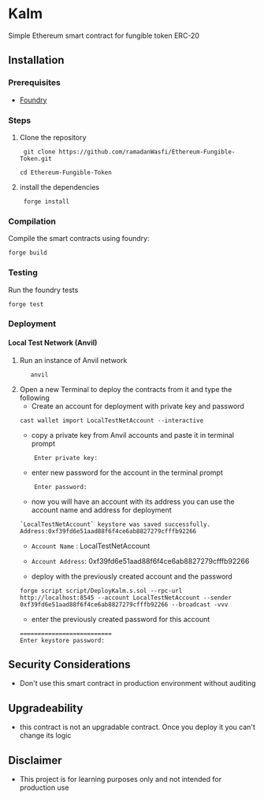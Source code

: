 # Kalm
Simple Ethereum smart contract for fungible token ERC-20 


## Installation

### Prerequisites
   - [Foundry](https://book.getfoundry.sh/getting-started/installation.html)

### Steps
1. Clone the repository 
   ```shell
    git clone https://github.com/ramadanWasfi/Ethereum-Fungible-Token.git
   ``` 
   ``` shell
   cd Ethereum-Fungible-Token
   ```

2. install the dependencies 
   ```shell
    forge install
   ``` 

### Compilation
Compile the smart contracts using foundry:
```shell
forge build
``` 

### Testing
Run the foundry tests
```shell
forge test
```

### Deployment
#### Local Test Network (Anvil)
1. Run an instance of Anvil network
   ```shell
      anvil
    ```
2. Open a new Terminal to deploy the contracts from it and type the following 
   - Create an account for deployment with private key and password
   ```shell
   cast wallet import LocalTestNetAccount --interactive
   ```
   - copy a private key from Anvil accounts and paste it in terminal prompt
   ``` shel
       Enter private key:
   ```
   - enter new password for the account in the terminal prompt
   ``` shel
       Enter password:
   ```
   - now you will have an account with its address you can use the account name and address for deployment
   ``` shell
   `LocalTestNetAccount` keystore was saved successfully. Address:0xf39fd6e51aad88f6f4ce6ab8827279cfffb92266
   ```
   - `Account Name` : LocalTestNetAccount
   - `Account Address`: 0xf39fd6e51aad88f6f4ce6ab8827279cfffb92266
   
   - deploy with the previously created account and the password
    ``` shell
    forge script script/DeployKalm.s.sol --rpc-url http://localhost:8545 --account LocalTestNetAccount --sender 0xf39fd6e51aad88f6f4ce6ab8827279cfffb92266 --broadcast -vvv
   ```
   - enter the previously created password for this account
   ```shell
   ==========================
   Enter keystore password:
   ```
## Security Considerations
- Don't use this smart contract in production environment without auditing 

## Upgradeability
- this contract is not an upgradable contract. Once you deploy it you can't change its logic

## Disclaimer
- This project is for learning purposes only and not intended for production use



